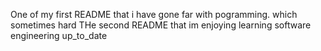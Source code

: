 One of my first README that i have gone far with pogramming. which sometimes hard 
THe second README that im enjoying learning software engineering
up_to_date
